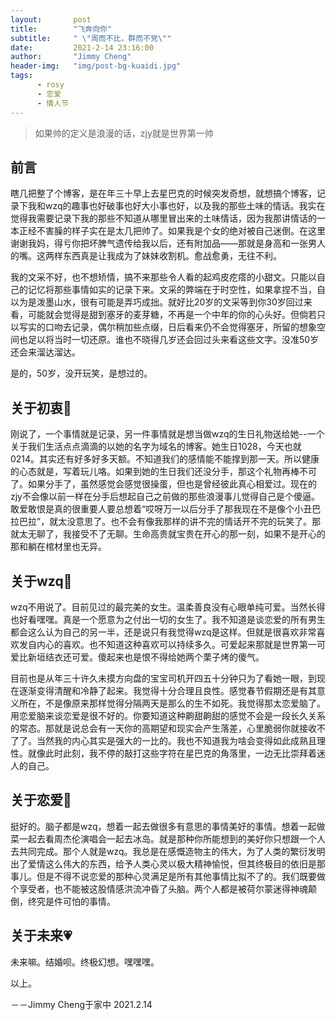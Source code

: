 ```yaml
---
layout:       post
title:        "飞奔向你"
subtitle:     " \"周而不比，群而不党\""
date:         2021-2-14 23:16:00
author:       "Jimmy Cheng"
header-img:   "img/post-bg-kuaidi.jpg"
tags:
      - rosy
      - 恋爱
      - 情人节
---
```


>如果帅的定义是浪漫的话，zjy就是世界第一帅

## 前言

瞎几把整了个博客，是在年三十早上去星巴克的时候突发奇想，就想搞个博客，记录下我和wzq的趣事也好破事也好大小事也好，以及我的那些土味的情话。我实在觉得我需要记录下我的那些不知道从哪里冒出来的土味情话，因为我那讲情话的一本正经不害臊的样子实在是太几把帅了。如果我是个女的绝对被自己迷倒。在这里谢谢我妈，得亏你把坏脾气遗传给我以后，还有附加品——那就是身高和一张男人的嘴。这两样东西真是让我成为了妹妹收割机。愈战愈勇，无往不利。

我的文采不好，也不想矫情，搞不来那些令人看的起鸡皮疙瘩的小甜文。只能以自己的记忆将那些事情如实的记录下来。文采的弊端在于时空性，如果拿捏不当，自以为是泼墨山水，很有可能是弄巧成拙。就好比20岁的文采等到你30岁回过来看，可能就会觉得是甜到塞牙的麦芽糖，不再是一个中年的你的心头好。但倘若只以写实的口吻去记录，偶尔稍加些点缀，日后看来仍不会觉得塞牙，所留的想象空间也足以将当时一切还原。谁也不晓得几岁还会回过头来看这些文字。没准50岁还会来溜达溜达。

是的，50岁，没开玩笑，是想过的。


## 关于初衷🌛

刚说了，一个事情就是记录，另一件事情就是想当做wzq的生日礼物送给她--一个关于我们生活点点滴滴的以她的名字为域名的博客。她生日1028，今天也就0214。其实还有好多好多天额。不知道我们的感情能不能撑到那一天。所以健康的心态就是，写着玩儿咯。如果到她的生日我们还没分手，那这个礼物再棒不可了。如果分手了，虽然感觉会感觉很操蛋，但也是曾经彼此真心相爱过。现在的zjy不会像以前一样在分手后想起自己之前做的那些浪漫事儿觉得自己是个傻逼。敢爱敢恨是真的很重要人要总想着“哎呀万一以后分手了那我现在不是像个小丑巴拉巴拉”，就太没意思了。也不会有像我那样的讲不完的情话开不完的玩笑了。那就太无聊了，我接受不了无聊。生命高贵就宝贵在开心的那一刻，如果不是开心的那和躺在棺材里也无异。


## 关于wzq🐶

wzq不用说了。目前见过的最完美的女生。温柔善良没有心眼单纯可爱。当然长得也好看嘿嘿。真是一个愿意为之付出一切的女生了。我不知道是谈恋爱的所有男生都会这么认为自己的另一半，还是说只有我觉得wzq是这样。但就是很喜欢非常喜欢发自内心的喜欢。也不知道这种喜欢可以持续多久。可爱起来那就是世界第一可爱比新垣结衣还可爱。傻起来也是恨不得给她两个栗子烤的傻气。

目前也是从年三十许久未摸方向盘的宝宝司机开四五十分钟只为了看她一眼，到现在逐渐变得清醒和冷静了起来。我觉得十分合理且良性。感觉春节假期还是有其意义所在，不是像原来那样觉得分隔两天是那么的生不如死。我觉得那太恋爱脑了。用恋爱脑来谈恋爱是很不好的。你要知道这种齁甜齁甜的感觉不会是一段长久关系的常态。那就是说总会有一天你的高期望和现实会产生落差，心里脆弱你就接收不了了。当然我的内心其实是强大的一比的。我也不知道我为啥会变得如此成熟且理性。就像此时此刻，我不停的敲打这些字符在星巴克的角落里，一边无比崇拜着迷人的自己。


## 关于恋爱🌹

挺好的。脑子都是wzq，想着一起去做很多有意思的事情美好的事情。想着一起做菜一起去看周杰伦演唱会一起去冰岛。就是那种你所能想到的美好你只想跟一个人去共同完成。那个人就是wzq。我总是在感慨造物主的伟大，为了人类的繁衍发明出了爱情这么伟大的东西，给予人类心灵以极大精神愉悦，但其终极目的依旧是那事儿。但是不得不说恋爱的那种心灵满足是所有其他事情比拟不了的。我们既要做个享受者，也不能被这股情感洪流冲昏了头脑。两个人都是被荷尔蒙迷得神魂颠倒，终究是件可怕的事情。

## 关于未来💗

未来嘛。结婚呗。终极幻想。嘿嘿嘿。

以上。

  －－Jimmy Cheng于家中 2021.2.14